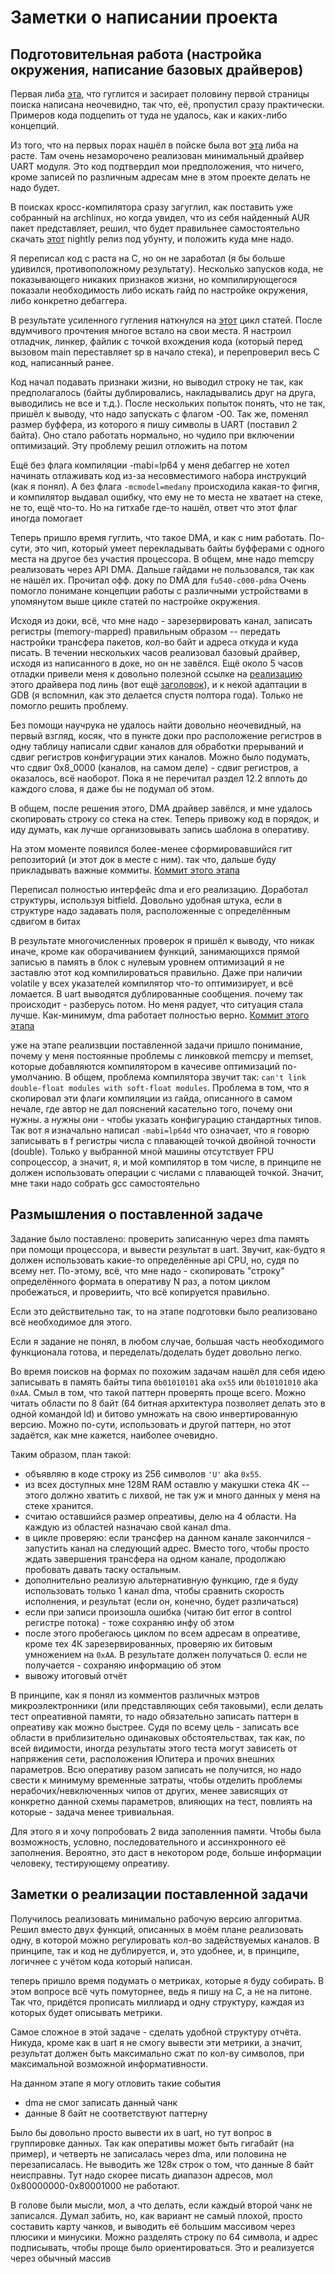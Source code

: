 # Заметки о написании проекта

## Подготовительная работа (настройка окружения, написание базовых драйверов)

Первая либа [эта](https://github.com/sifive/freedom-metal/tree/1cec4a23a7ed7350db79a392be65acd51acd5412), что гуглится и засирает половину первой страницы поиска написана неочевидно, так что, её, пропустил сразу практически. Примеров кода подцепить от туда не удалось, как и каких-либо концепций.

Из того, что на первых порах нашёл в пойске была вот [эта](https://github.com/diodesign/mmio_sifive_uart/blob/main/src/lib.rs) либа на расте. Там очень незаморочено реализован минимальный драйвер UART модуля. Это код подтвердил мои предположения, что ничего, кроме записей по различным адресам мне в этом проекте делать не надо будет.

В поисках кросс-компилятора сразу загуглил, как поставить уже собранный на archlinux, но когда увидел, что из себя найденный AUR пакет представляет, решил, что будет правильнее самостоятельно скачать [этот](https://github.com/riscv-collab/riscv-gnu-toolchain/releases/tag/2023.07.07) nightly релиз под убунту, и положить куда мне надо.

Я переписал код с раста на С, но он не заработал (я бы больше удивился, противоположному результату). Несколько запусков кода, не показывающего никаких признаков жизни, но компилирующегося показали необходимость либо искать гайд по настройке окружения, либо конкретно дебаггера.

В результате усиленного гугления наткнулся на [этот](https://twilco.github.io/riscv-from-scratch/2019/04/27/riscv-from-scratch-2.html) цикл статей. После вдумчивого прочтения многое встало на свои места. Я настроил отладчик, линкер, файлик с точкой вхождения кода (который перед вызовом main переставляет sp в начало стека), и перепроверил весь С код, написанный ранее.

Код начал подавать признаки жизни, но выводил строку не так, как предполагалось (байты дублировались, накладывались друг на друга, выводились не все и т.д.). После нескольких попыток понять, что не так, пришёл к выводу, что надо запускать с флагом -O0. Так же, поменял размер буффера, из которого я пишу символы в UART (поставил 2 байта). Оно стало работать нормально, но чудило при включении оптимизаций. Эту проблему решил отложить на потом

Ещё без флага компиляции -mabi=lp64 у меня дебаггер не хотел начинать отлаживать код из-за несовместимого набора инструкций (как я понял). А без флага `-mcmodel=medany` происходила какая-то фигня, и компилятор выдавал ошибку, что ему не то места не хватает на стеке, не то, ещё что-то. Но на гитхабе где-то нашёл, ответ что этот флаг иногда помогает

Теперь пришло время гуглить, что такое DMA, и как с ним работать. По-сути, это чип, который умеет перекладывать байты буфферами с одного места на другое без участия процессора. В общем, мне надо memcpy реализовать через API DMA. Дальше гайдами не пользовался, так как не нашёл их. Прочитал офф. доку по DMA для `fu540-c000-pdma` Очень помогло понимане концепции работы с различными устройствами в упомянутом выше цикле статей по настройке окружения.

Исходя из доки, всё, что мне надо - зарезервировать канал, записать регистры (memory-mapped) правильным образом -- передать настройки трансфера пакетов, кол-во байт и адреса откуда и куда писать. В течении нескольких часов реализовал базовый драйвер, исходя из написанного в доке, но он не завёлся. Ещё около 5 часов отладки привели меня к довольно полезной ссылке на [реализацию](https://git.kernel.org/pub/scm/linux/kernel/git/stable/linux.git/tree/drivers/dma/sf-pdma/sf-pdma.c?h=v6.3.12) этого драйвера под линь (вот ещё [заголовок](https://git.kernel.org/pub/scm/linux/kernel/git/stable/linux.git/tree/drivers/dma/sf-pdma/sf-pdma.h?h=v6.3.12)), и к некой адаптации в GDB (я вспомнил, как это делается спустя полтора года). Только не помогло решить проблему.

Без помощи научрука не удалось найти довольно неочевидный, на первый взгляд, косяк, что в пункте доки про расположение регистров в одну таблицу написали сдвиг каналов для обработки прерываний и сдвиг регистров конфигурации этих каналов. Можно было подумать, что сдвиг 0x8_0000 (каналов, на самом деле) - сдвиг регистров, а оказалось, всё наоборот. Пока я не перечитал раздел 12.2 вплоть до каждого слова, я даже бы не подумал об этом.

В общем, после решения этого, DMA драйвер завёлся, и мне удалось скопировать строку со стека на стек. Теперь привожу код в порядок, и иду думать, как лучше организовывать запись шаблона в оперативу.

На этом моменте появился более-менее сформировавшийся гит репозиторий (и этот док в месте с ним). так что, дальше буду прикладывать важные коммиты. [Коммит этого этапа](https://github.com/Roma004/riscv-shiva-memorytest/commit/894009e59ba2a8b6334743521ac26695298d0e49)

Переписал полностью интерфейс dma и его реализацию. Доработал структуры, используя bitfield. Довольно удобная штука, если в структуре надо задавать поля, расположенные с определённым сдвигом в битах

В результате многочисленных проверок я пришёл к выводу, что никак иначе, кроме как оборачиванием функций, занимающихся прямой записью в память в блок с нулевым уровнем оптимизаций я не заставлю этот код компилироваться правильно. Даже при наличии volatile у всех указателей компилятор что-то оптимизирует, и всё ломается. В uart выводятся дублированные сообщения. почему так происходит - разберусь потом. Но меня радует, что ситуация стала лучше. Как-минимум, dma работает полностью верно. [Коммит этого этапа](https://github.com/Roma004/riscv-shiva-memorytest/commit/5062a1450b0e9033376cbb4d6e8931f79a8bdbb4)

уже на этапе реализвции поставленной задачи пришло понимание, почему у меня постоянные проблемы с линковкой memcpy и memset, которые добавляются компилятором в качесиве оптимизаций по-умолчанию. В общем, проблема компилятора звучит так: `can't link double-float modules with soft-float modules`. Проблема в том, что я скопировал эти флаги компиляции из гайда, описанного в самом нечале, где автор не дал пояснений касательно того, почему они нужны. а нужны они - чтобы указать конфигурацию стандартных типов. Так вот я изначально написал `-mabi=lp64d` что означает, что я говорю записывать в f регистры числа с плавающей точкой двойной точности (double). Только у выбранной мной машины отсутствует FPU сопроцессор, а значит, я, и мой компилятор в том числе, в принципе не должен использовать операции с числами с плавающей точкой. Значит, мне таки надо собрать gcc самостоятельно

## Размышления о поставленной задаче

Задание было поставлено: проверить записанную через dma память при помощи процессора, и вывести результат в uart. Звучит, как-будто я должен использовать какие-то определённые api CPU, но, судя по всему нет. По-этому, всё, что мне надо - скопировать "строку" определённого формата в оперативу N раз, а потом циклом пробежаться, и провериить, что всё копируется правильно.

Если это действительно так, то на этапе подготовки было реализовано всё необходимое для этого.

Если я задание не понял, в любом случае, большая часть необходимого функционала готова, и переделать/доделать будет довольно легко.

Во время поисков на формах по похожим задачам нашёл для себя идею записывать в память байты типа `0b01010101` aka `ox55` или `0b10101010` aka `0xAA`. Смыл в том, что такой паттерн проверять проще всего. Можно читать области по 8 байт (64 битная архитектура позволяет делать это в одной командой ld) и битово умножать на свою инвертированную версию. Можно по-сути, использовать и другой паттерн, но этот задаётся, как мне кажется, наиболее очевидно.

Таким образом, план такой:

* объявляю в коде строку из 256 символов `'U'` aka `0x55`.
* из всех доступных мне 128M RAM оставлю у макушки стека 4К -- этого должно хватить с лихвой, не так уж и много данных у меня на стеке хранится.
* считаю оставшийся размер опреативы, делю на 4 области. На каждую из областей назначаю свой канал dma.
* в цикле проверяю: если трансфер на данном канале закончился - запустить канал на следующий адрес. Вместо того, чтобы просто ждать завершения трансфера на одном канале, продолжаю пробовать давать таску остальным.
* дополнительно реализую альтернативную функцию, где я буду использовать только 1 канал dma, чтобы сравнить скорость исполнения, и результат (если он, конечно, будет различаться)
* если при записи произошла ошибка (читаю бит error в control регистре потока) - тоже сохраняю инфу об этом
* после этого пробегаюсь циклом по всем адресам в опреативе, кроме тех 4К зарезервированных, проверяю их битовым умножением на `0xAA`. В результате должен получаться 0. если не получается - сохраняю информацию об этом
* вывожу итоговый отчёт

В принципе, как я понял из комментов различных мэтров микроэлектронники (или представляющих себя таковыми), если делать тест опреативной памяти, то надо обязательно записать паттерн в опреативу как можно быстрее. Судя по всему цель - записать все области в приблизительно одинаковых обстоятельствах, так как, по всей видимости, иногда результаты этого теста могут зависеть от напряжения сети, расположения Юпитера и прочих внешних параметров. Всю оперативу разом записать не получится, но надо свести к минимуму временные затраты, чтобы отделить проблемы нерабочих/невключенных чипов от других, менее зависящих от конкретно данной схемы параметров, влияющих на тест, повлиять на которые - задача менее тривиальная.

Для этого я и хочу попробовать 2 вида заполенния памяти. Чтобы была возможность, условно, последовательного и ассинхронного её заполнения. Вероятно, это даст в некотором роде, больше информации человеку, тестирующему опреативу.

## Заметки о реализации поставленной задачи

Получилось реализовать минимально рабочую версию алгоритма. Решил вместо двух функций, описанных в моём плане реализовать одну, в которой можно регулировать кол-во задействуемых каналов. В принципе, так и код не дублируется, и, это удобнее, и, в принципе, логичнее с учётом кода который написан.

теперь пришло время подумать о метриках, которые я буду собирать. В этом вопросе всё чуть помуторнее, ведь я пишу на С, а не на питоне. Так что, придётся прописать миллиард и одну структуру, каждая из которых будет описывать метрики.

Самое сложное в этой задаче - сделать удобной структуру отчёта. Никуда, кроме как в uart я не смогу вывести эти метрики, а значит, результат должен быть максимально сжат по кол-ву символов, при максимальной возможной информативности.

На данном этапе я могу отловить такие события

* dma не смог записать данный чанк
* данные 8 байт не соответствуют паттерну

Было бы довольно просто вывести их в uart, но тут вопрос в группировке данных. Так как оперативы может быть гигабайт (на пример), и четверть не записалась через dma, или половина не перезаписалась. Не выводить же 128к строк о том, что данные 8 байт неисправны. Тут надо скорее писать диапазон адресов, мол 0x80000000-0x80001000 не работают.

В голове были мысли, мол, а что делать, если каждый второй чанк не записался. Думал забить, но, как вариант не самый плохой, просто составить карту чанков, и выводить её большим массивом через плюсики и минусики. Можно разделять строку по 64 символа, и адрес подписывать, чтобы проще было ориентироваться. Это и реализуется через обычный массив
